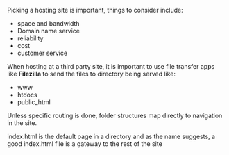 Picking a hosting site is important, things to consider include:
- space and bandwidth
- Domain name service
- reliability
- cost 
- customer service

When hosting at a third party site, it is important to use file transfer apps like **Filezilla** to send the files to directory being served like:
- www
- htdocs
- public_html

Unless specific routing is done, folder structures map directly to navigation in the site.

index.html is the default page in a directory and as the name suggests, a good index.html file is a gateway to the rest of the site